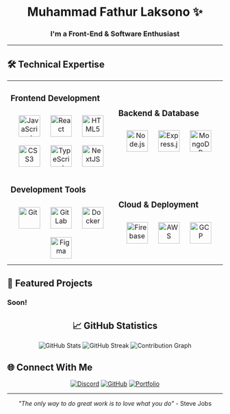 <div align="center">

# Muhammad Fathur Laksono ✨
### I'm a **Front-End & Software Enthusiast**

---

</div>

## 🛠️ Technical Expertise

<table>
<tr>
<td width="50%">

### Frontend Development
<div align="center">  
<img style="margin: 10px" src="https://profilinator.rishav.dev/skills-assets/javascript-original.svg" alt="JavaScript" height="50" />  
<img style="margin: 10px" src="https://profilinator.rishav.dev/skills-assets/react-original-wordmark.svg" alt="React" height="50" />  
<img style="margin: 10px" src="https://profilinator.rishav.dev/skills-assets/html5-original-wordmark.svg" alt="HTML5" height="50" />  
<img style="margin: 10px" src="https://profilinator.rishav.dev/skills-assets/css3-original-wordmark.svg" alt="CSS3" height="50" />  
<img style="margin: 10px" src="https://profilinator.rishav.dev/skills-assets/typescript-original.svg" alt="TypeScript" height="50" />  
<img style="margin: 10px" src="https://profilinator.rishav.dev/skills-assets/nextjs.png" alt="NextJS" height="50" />  
</div>

</td>
<td width="50%">

### Backend & Database
<div align="center">  
<img style="margin: 10px" src="https://profilinator.rishav.dev/skills-assets/nodejs-original-wordmark.svg" alt="Node.js" height="50" />  
<img style="margin: 10px" src="https://profilinator.rishav.dev/skills-assets/express-original-wordmark.svg" alt="Express.js" height="50" />  
<img style="margin: 10px" src="https://profilinator.rishav.dev/skills-assets/mongodb-original-wordmark.svg" alt="MongoDB" height="50" />
</div>

</td>
</tr>

<tr>
<td width="50%">

### Development Tools
<div align="center">  
<img style="margin: 10px" src="https://profilinator.rishav.dev/skills-assets/git-scm-icon.svg" alt="Git" height="50" />  
<img style="margin: 10px" src="https://profilinator.rishav.dev/skills-assets/gitlab.svg" alt="GitLab" height="50" />  
<img style="margin: 10px" src="https://profilinator.rishav.dev/skills-assets/docker-original-wordmark.svg" alt="Docker" height="50" />  
<img style="margin: 10px" src="https://profilinator.rishav.dev/skills-assets/figma-icon.svg" alt="Figma" height="50" />  
</div>

</td>
<td width="50%">

### Cloud & Deployment
<div align="center">  
<img style="margin: 10px" src="https://profilinator.rishav.dev/skills-assets/firebase.png" alt="Firebase" height="50" />  
<img style="margin: 10px" src="https://profilinator.rishav.dev/skills-assets/amazonwebservices-original-wordmark.svg" alt="AWS" height="50" />  
<img style="margin: 10px" src="https://profilinator.rishav.dev/skills-assets/google_cloud-icon.svg" alt="GCP" height="50" />  
</div>

</td>
</tr>
</table>

## 💎 Featured Projects

### Soon!

<div align="center">

## 📈 GitHub Statistics

<div align="center">
<img src="https://github-readme-stats.vercel.app/api?username=fleurdefontaine&show_icons=true&theme=tokyonight&hide_border=true&custom_title=My%20GitHub%20Journey&bg_color=1a1b27&icon_color=70a5fd&title_color=70a5fd&text_color=38bdae" alt="GitHub Stats" />

<img src="https://github-readme-streak-stats.herokuapp.com?user=fleurdefontaine&theme=tokyonight&hide_border=true&background=1a1b27&stroke=70a5fd&ring=70a5fd&fire=ff007f&currStreakLabel=70a5fd" alt="GitHub Streak" />

<img src="https://github-readme-activity-graph.vercel.app/graph?username=fleurdefontaine&theme=tokyo-night&hide_border=true&bg_color=1a1b27&line=70a5fd&point=70a5fd&color=38bdae" alt="Contribution Graph" />
</div>

</div>

## 🌐 Connect With Me

<div align="center">

[![Discord](https://img.shields.io/badge/Discord-%237289DA.svg?style=for-the-badge&logo=discord&logoColor=white)](https://discord.com/users/1053137534298902538)
[![GitHub](https://img.shields.io/badge/GitHub-%23121011.svg?style=for-the-badge&logo=github&logoColor=white)](https://github.com/fleurdefontaine)
[![Portfolio](https://img.shields.io/badge/Portfolio-%23000000.svg?style=for-the-badge&logo=firefox&logoColor=white)](https://rvnaa.my.id)

</div>

---

<div align="center">

*"The only way to do great work is to love what you do"* - Steve Jobs

</div>
